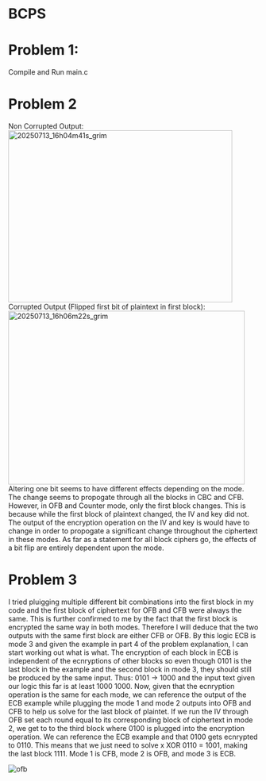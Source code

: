 # BCPS

# Problem 1:
Compile and Run main.c

# Problem 2
Non Corrupted Output: \
<img width="451" height="347" alt="20250713_16h04m41s_grim" src="https://github.com/user-attachments/assets/c96d6163-3b3b-4c0f-b576-77d264042dc5" />
\
Corrupted Output (Flipped first bit of plaintext in first block):\
<img width="476" height="350" alt="20250713_16h06m22s_grim" src="https://github.com/user-attachments/assets/9c14f22f-0341-442a-96df-e0cee798c94c" />
\
Altering one bit seems to have different effects depending on the mode. The change seems to propogate
through all the blocks in CBC and CFB. However, in OFB and Counter mode, only the first block changes. This is because while the first block of plaintext changed, the IV and key did not. The output of the encryption operation on the IV and key is would have to change in order to propogate a significant change throughout the ciphertext in these modes. As far as a statement for all block ciphers go, the effects of a bit flip are entirely dependent upon the mode.

# Problem 3
I tried pluigging multiple different bit combinations into the first block in my code and the first block of ciphertext for OFB and CFB were always the same. This is further confirmed to me by the fact that the first block is encrypted the same way in both modes. Therefore I will deduce that the two outputs with the same first block are either CFB or OFB. By this logic ECB is mode 3 and given the example in part 4 of the problem explanation, I can start working out what is what. The encryption of each block in ECB is independent of the ecnryptions of other blocks so even though 0101 is the last block in the example and the second block in mode 3, they should still be produced by the same input. Thus: 0101 -> 1000 and the input text given our logic this far is at least 1000 1000. Now, given that the ecnryption operation is the same for each mode, we can reference the output of the ECB example while plugging the mode 1 and mode 2 outputs into OFB and CFB to help us solve for the last block of plaintet. If we run the IV through OFB set each round equal to its corresponding block of ciphertext in mode 2, we get to to the third block where 0100 is plugged into the encryption operation. We can reference the ECB example and that 0100 gets ecnrypted to 0110. This means that we just need to solve x XOR 0110 = 1001, making the last block 1111. Mode 1 is CFB, mode 2 is OFB, and mode 3 is ECB.

![ofb](https://github.com/user-attachments/assets/2aec2ce0-443b-44f9-94a8-cad5bb417c24)

